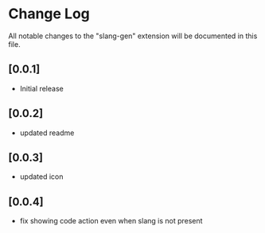 # Change Log

All notable changes to the "slang-gen" extension will be documented in this file.

## [0.0.1]

- Initial release

## [0.0.2]

- updated readme

## [0.0.3]

- updated icon

## [0.0.4]

- fix showing code action even when slang is not present
